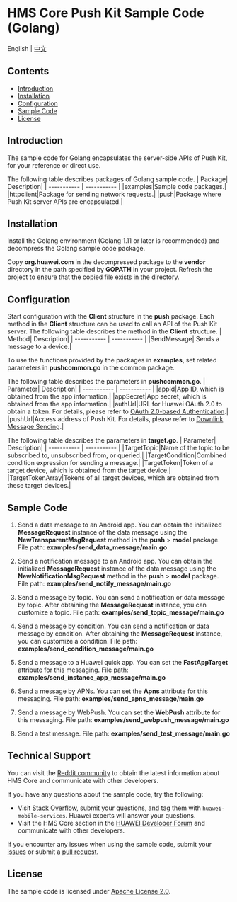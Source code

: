 # HMS Core Push Kit Sample Code (Golang)
English | [中文](README_ZH.md)
## Contents
 * [Introduction](#Introduction)
 * [Installation](#Installation)
 * [Configuration](#Configuration)
 * [Sample Code](#Sample-Code)
 * [License](#License)

## Introduction
The sample code for Golang encapsulates the server-side APIs of Push Kit, for your reference or direct use.

The following table describes packages of Golang sample code.
| Package| Description|
| ----------- | ----------- |
|examples|Sample code packages.|
|httpclient|Package for sending network requests.|
|push|Package where Push Kit server APIs are encapsulated.|

## Installation
Install the Golang environment (Golang 1.11 or later is recommended) and decompress the Golang sample code package.
    
Copy **org.huawei.com** in the decompressed package to the **vendor** directory in the path specified by **GOPATH** in your project. Refresh the project to ensure that the copied file exists in the directory.
    
## Configuration
Start configuration with the **Client** structure in the **push** package. Each method in the **Client** structure can be used to call an API of the Push Kit server.
The following table describes the method in the **Client** structure.
| Method| Description|
| ----------- | ----------- |
|SendMessage|   Sends a message to a device.|

To use the functions provided by the packages in **examples**, set related parameters in **pushcommon.go** in the common package.

The following table describes the parameters in **pushcommon.go**.
| Parameter| Description|
| ----------- | ----------- |
|appId|App ID, which is obtained from the app information.|
|appSecret|App secret, which is obtained from the app information.|
|authUrl|URL for Huawei OAuth 2.0 to obtain a token. For details, please refer to [OAuth 2.0-based Authentication](https://developer.huawei.com/consumer/en/doc/development/HMSCore-Guides/oauth2-0000001212610981).|
|pushUrl|Access address of Push Kit. For details, please refer to [Downlink Message Sending](https://developer.huawei.com/consumer/en/doc/development/HMSCore-Guides/android-server-dev-0000001050040110?ha_source=hms1).|

The following table describes the parameters in **target.go**.
| Parameter| Description|
| ----------- | ----------- |
|TargetTopic|Name of the topic to be subscribed to, unsubscribed from, or queried.|
|TargetCondition|Combined condition expression for sending a message.|
|TargetToken|Token of a target device, which is obtained from the target device.|
|TargetTokenArray|Tokens of all target devices, which are obtained from these target devices.|

## Sample Code

1. Send a data message to an Android app.
  You can obtain the initialized **MessageRequest** instance of the data message using the **NewTransparentMsgRequest** method in the **push** > **model** package.
  File path: **examples/send_data_message/main.go**
  
2. Send a notification message to an Android app.
  You can obtain the initialized **MessageRequest** instance of the data message using the **NewNotificationMsgRequest** method in the **push** > **model** package.
  File path: **examples/send_notify_message/main.go**
  
3. Send a message by topic. You can send a notification or data message by topic.
  After obtaining the **MessageRequest** instance, you can customize a topic.
  File path: **examples/send_topic_message/main.go**
  
4. Send a message by condition.
  You can send a notification or data message by condition. After obtaining the **MessageRequest** instance, you can customize a condition.
  File path: **examples/send_condition_message/main.go**
  
5. Send a message to a Huawei quick app.
  You can set the **FastAppTarget** attribute for this messaging.
  File path: **examples/send_instance_app_message/main.go**
  
6. Send a message by APNs.
  You can set the **Apns** attribute for this messaging.
  File path: **examples/send_apns_message/main.go**
  
7. Send a message by WebPush.
  You can set the **WebPush** attribute for this messaging.
  File path: **examples/send_webpush_message/main.go**
  
8. Send a test message.
File path: **examples/send_test_message/main.go**

## Technical Support
You can visit the [Reddit community](https://www.reddit.com/r/HuaweiDevelopers/) to obtain the latest information about HMS Core and communicate with other developers.

If you have any questions about the sample code, try the following:
- Visit [Stack Overflow](https://stackoverflow.com/questions/tagged/huawei-mobile-services?tab=Votes), submit your questions, and tag them with `huawei-mobile-services`. Huawei experts will answer your questions.
- Visit the HMS Core section in the [HUAWEI Developer Forum](https://forums.developer.huawei.com/forumPortal/en/home?fid=0101187876626530001?ha_source=hms1) and communicate with other developers.

If you encounter any issues when using the sample code, submit your [issues](https://github.com/HMS-Core/hms-push-serverdemo-go/issues) or submit a [pull request](https://github.com/HMS-Core/hms-push-serverdemo-go/pulls).

## License
The sample code is licensed under [Apache License 2.0](http://www.apache.org/licenses/LICENSE-2.0).
